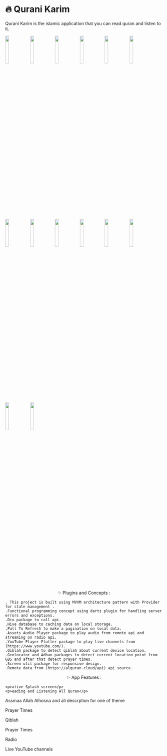 # 🔥 Qurani Karim
<p>Qurani Karim is the islamic application that you can read quran and listen to it.</p>

<img src="https://user-images.githubusercontent.com/26741217/167068776-7772fe3e-d647-40a9-b651-6ca59d452e05.jpg" width="15%"></img>
<img src="https://user-images.githubusercontent.com/26741217/167069106-562d5079-c1be-476a-b77d-1da88f76e391.jpg" width="15%"></img>
<img src="https://user-images.githubusercontent.com/26741217/167069217-defb937f-77dd-4980-887e-4cb1ce39a738.jpg" width="15%"></img>
<img src="https://user-images.githubusercontent.com/26741217/167069305-f38369e2-7ce2-4464-81f5-087ee499c860.jpg" width="15%"></img>
<img src="https://user-images.githubusercontent.com/26741217/167069321-850914bd-1bdb-43ff-8ee1-8044d25e8c35.jpg" width="15%"></img>
<img src="https://user-images.githubusercontent.com/26741217/167069341-473df0d7-7579-402b-9ea9-fb6ee7f95d68.jpg" width="15%"></img>
<img src="https://user-images.githubusercontent.com/26741217/167069367-1819bdc9-2f6f-4659-9fee-c5596dcbeb96.jpg" width="15%"></img>
<img src="https://user-images.githubusercontent.com/26741217/167069390-6ef58b4d-f6d7-419c-ba66-5eb797f96fb9.jpg" width="15%"></img>
<img src="https://user-images.githubusercontent.com/26741217/167069465-96b6c87b-ff3d-4b65-9b4d-9a326314e160.jpg" width="15%"></img>
<img src="https://user-images.githubusercontent.com/26741217/167069622-2e06a01a-ac9a-40f8-9297-d99cb3ea338a.jpg" width="15%"></img>
<img src="https://user-images.githubusercontent.com/26741217/167069645-86070eb1-b09f-4d52-b695-a67cacf58860.jpg" width="15%"></img>
<img src="https://user-images.githubusercontent.com/26741217/167069673-41f689c0-bec7-4210-952f-42c167391b90.jpg" width="15%"></img>
<img src="https://user-images.githubusercontent.com/26741217/167069691-68b7f063-7473-4388-9420-c881cc4a9bf8.jpg" width="15%"></img>
<img src="https://user-images.githubusercontent.com/26741217/167069704-26497c53-1452-4c86-9179-033a0d1ad50a.jpg" width="15%"></img>
  
<p align="center">
✨ Plugins and Concepts :
  
    . This project is built using MVVM architecture pattern with Provider for state management .
    .Functional programming concept using dartz plugin for handling server errors and exceptions.
    .Dio package to call api.
    .Hive database to caching data on local storage.
    .Pull To Refresh to make a pagination on local data.
    .Assets Audio Player package to play audio from remote api and streaming on radio api.
    .YouTube Player Flutter package to play live channels from (https://www.youtube.com/).
    .Qiblah package to detect qiblah about current device location.
    .Geolocator and Adhan packages to detect current location point from GBS and after that detect prayer times.
    .Screen util package for responsive design.
    .Remote data from (https://alquran.cloud/api) api source.
      
</p>
<p align="center">
✨ App Features :
  
    <p>ative Splash screen</p>
    <p>eading and Listening All Quran</p>
   <p>Assmaa Allah Alhosna and all descrption for one of theme</p>
   <p>Prayer Times</p>
  <p> Qiblah</p>
  <p> Prayer Times</p>
    <p>Radio</p>
    <p>Live YouTube channels</p>
</p>
